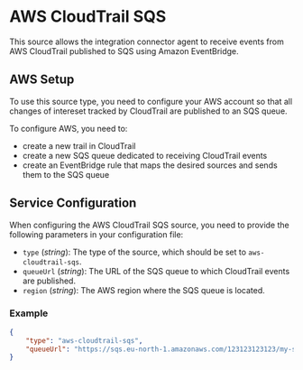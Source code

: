 # AWS CloudTrail SQS

This source allows the integration connector agent to receive events from AWS CloudTrail published to SQS using Amazon EventBridge.

## AWS Setup

To use this source type, you need to configure your AWS account so that all changes of intereset tracked by CloudTrail
are published to an SQS queue.

To configure AWS, you need to:

- create a new trail in CloudTrail
- create a new SQS queue dedicated to receiving CloudTrail events
- create an EventBridge rule that maps the desired sources and sends them to the SQS queue

## Service Configuration

When configuring the AWS CloudTrail SQS source, you need to provide the following parameters in your configuration file:

- `type` (*string*): The type of the source, which should be set to `aws-cloudtrail-sqs`.
- `queueUrl` (*string*): The URL of the SQS queue to which CloudTrail events are published.
- `region` (*string*): The AWS region where the SQS queue is located.

### Example

```json
{
	"type": "aws-cloudtrail-sqs",
	"queueUrl": "https://sqs.eu-north-1.amazonaws.com/123123123123/my-sqs-queue"
}
```
